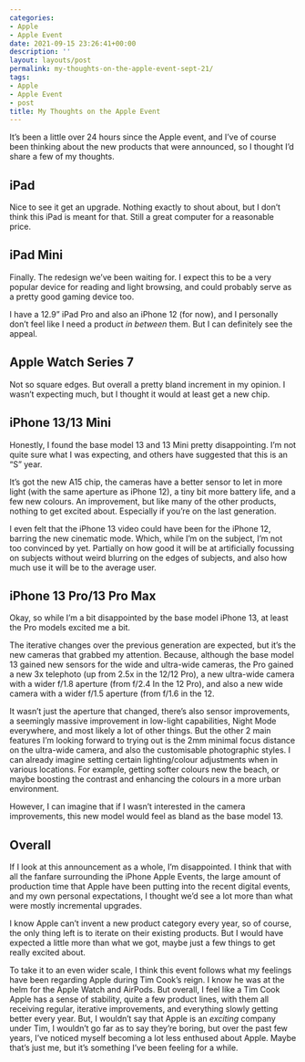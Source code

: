 ```yaml
---
categories:
- Apple
- Apple Event
date: 2021-09-15 23:26:41+00:00
description: ''
layout: layouts/post
permalink: my-thoughts-on-the-apple-event-sept-21/
tags:
- Apple
- Apple Event
- post
title: My Thoughts on the Apple Event
---
```


It’s been a little over 24 hours since the Apple event, and I’ve of course been thinking about the new products that were announced, so I thought I’d share a few of my thoughts.

## iPad

Nice to see it get an upgrade. Nothing exactly to shout about, but I don’t think this iPad is meant for that. Still a great computer for a reasonable price.

## iPad Mini

Finally. The redesign we’ve been waiting for. I expect this to be a very popular device for reading and light browsing, and could probably serve as a pretty good gaming device too.

I have a 12.9” iPad Pro and also an iPhone 12 (for now), and I personally don’t feel like I need a product _in between_ them. But I can definitely see the appeal.

## Apple Watch Series 7

Not so square edges. But overall a pretty bland increment in my opinion. I wasn’t expecting much, but I thought it would at least get a new chip.

## iPhone 13/13 Mini

Honestly, I found the base model 13 and 13 Mini pretty disappointing. I’m not quite sure what I was expecting, and others have suggested that this is an “S” year.

It’s got the new A15 chip, the cameras have a better sensor to let in more light (with the same aperture as iPhone 12), a tiny bit more battery life, and a few new colours. An improvement, but like many of the other products, nothing to get excited about. Especially if you’re on the last generation.

I even felt that the iPhone 13 video could have been for the iPhone 12, barring the new cinematic mode. Which, while I’m on the subject, I’m not too convinced by yet. Partially on how good it will be at artificially focussing on subjects without weird blurring on the edges of subjects, and also how much use it will be to the average user.

## iPhone 13 Pro/13 Pro Max

Okay, so while I’m a bit disappointed by the base model iPhone 13, at least the Pro models excited me a bit.

The iterative changes over the previous generation are expected, but it’s the new cameras that grabbed my attention. Because, although the base model 13 gained new sensors for the wide and ultra-wide cameras, the Pro gained a new 3x telephoto (up from 2.5x in the 12/12 Pro), a new ultra-wide camera with a wider f/1.8 aperture (from f/2.4 In the 12 Pro), and also a new wide camera with a wider f/1.5 aperture (from f/1.6 in the 12.

It wasn’t just the aperture that changed, there’s also sensor improvements, a seemingly massive improvement in low-light capabilities, Night Mode everywhere, and most likely a lot of other things. But the other 2 main features I’m looking forward to trying out is the 2mm minimal focus distance on the ultra-wide camera, and also the customisable photographic styles. I can already imagine setting certain lighting/colour adjustments when in various locations. For example, getting softer colours new the beach, or maybe boosting the contrast and enhancing the colours in a more urban environment.

However, I can imagine that if I wasn’t interested in the camera improvements, this new model would feel as bland as the base model 13.

## Overall

If I look at this announcement as a whole, I’m disappointed. I think that with all the fanfare surrounding the iPhone Apple Events, the large amount of production time that Apple have been putting into the recent digital events, and my own personal expectations, I thought we’d see a lot more than what were mostly incremental upgrades.

I know Apple can’t invent a new product category every year, so of course, the only thing left is to iterate on their existing products. But I would have expected a little more than what we got, maybe just a few things to get really excited about.

To take it to an even wider scale, I think this event follows what my feelings have been regarding Apple during Tim Cook’s reign. I know he was at the helm for the Apple Watch and AirPods. But overall, I feel like a Tim Cook Apple has a sense of stability, quite a few product lines, with them all receiving regular, iterative improvements, and everything slowly getting better every year. But, I wouldn’t say that Apple is an _exciting_ company under Tim, I wouldn’t go far as to say they’re boring, but over the past few years, I’ve noticed myself becoming a lot less enthused about Apple. Maybe that’s just me, but it’s something I’ve been feeling for a while.